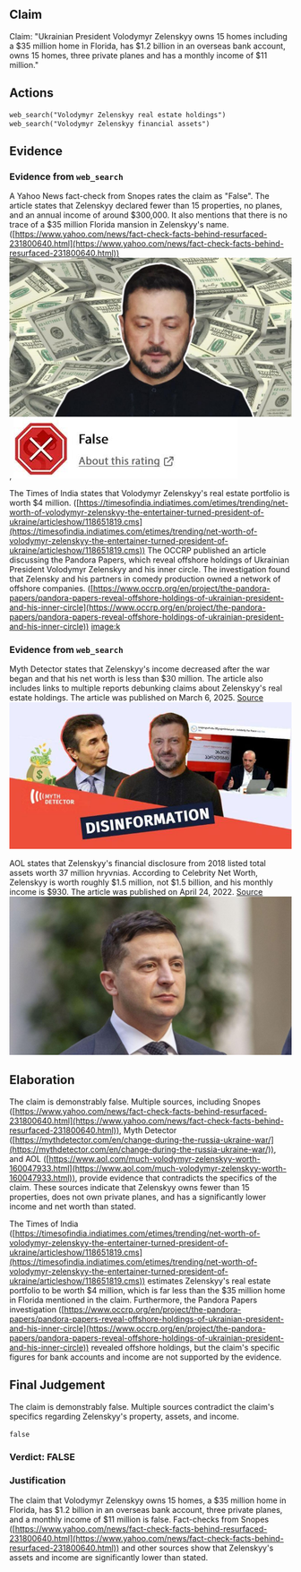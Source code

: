 ## Claim
Claim: "Ukrainian President Volodymyr Zelenskyy owns 15 homes including a $35 million home in Florida, has $1.2 billion in an overseas bank account, owns 15 homes, three private planes and has a monthly income of $11 million."

## Actions
```
web_search("Volodymyr Zelenskyy real estate holdings")
web_search("Volodymyr Zelenskyy financial assets")
```

## Evidence
### Evidence from `web_search`
A Yahoo News fact-check from Snopes rates the claim as "False". The article states that Zelenskyy declared fewer than 15 properties, no planes, and an annual income of around $300,000. It also mentions that there is no trace of a $35 million Florida mansion in Zelenskyy's name. ([https://www.yahoo.com/news/fact-check-facts-behind-resurfaced-231800640.html](https://www.yahoo.com/news/fact-check-facts-behind-resurfaced-231800640.html)) ![image 524](media/2025-08-06_17-47-1754502455-991461.jpg), ![image 525](media/2025-08-06_17-47-1754502456-175388.jpg)

The Times of India states that Volodymyr Zelenskyy's real estate portfolio is worth $4 million. ([https://timesofindia.indiatimes.com/etimes/trending/net-worth-of-volodymyr-zelenskyy-the-entertainer-turned-president-of-ukraine/articleshow/118651819.cms](https://timesofindia.indiatimes.com/etimes/trending/net-worth-of-volodymyr-zelenskyy-the-entertainer-turned-president-of-ukraine/articleshow/118651819.cms)) The OCCRP published an article discussing the Pandora Papers, which reveal offshore holdings of Ukrainian President Volodymyr Zelenskyy and his inner circle. The investigation found that Zelensky and his partners in comedy production owned a network of offshore companies. ([https://www.occrp.org/en/project/the-pandora-papers/pandora-papers-reveal-offshore-holdings-of-ukrainian-president-and-his-inner-circle](https://www.occrp.org/en/project/the-pandora-papers/pandora-papers-reveal-offshore-holdings-of-ukrainian-president-and-his-inner-circle)) <image:k>


### Evidence from `web_search`
Myth Detector states that Zelenskyy's income decreased after the war began and that his net worth is less than $30 million. The article also includes links to multiple reports debunking claims about Zelenskyy's real estate holdings. The article was published on March 6, 2025. [Source](https://mythdetector.com/en/change-during-the-russia-ukraine-war/) ![image 1930](media/2025-08-07_19-23-1754594600-089015.jpg)

AOL states that Zelenskyy's financial disclosure from 2018 listed total assets worth 37 million hryvnias. According to Celebrity Net Worth, Zelenskyy is worth roughly $1.5 million, not $1.5 billion, and his monthly income is $930. The article was published on April 24, 2022. [Source](https://www.aol.com/much-volodymyr-zelenskyy-worth-160047933.html) ![image 1936](media/2025-08-07_19-23-1754594629-424939.jpg)


## Elaboration
The claim is demonstrably false. Multiple sources, including Snopes ([https://www.yahoo.com/news/fact-check-facts-behind-resurfaced-231800640.html](https://www.yahoo.com/news/fact-check-facts-behind-resurfaced-231800640.html)), Myth Detector ([https://mythdetector.com/en/change-during-the-russia-ukraine-war/](https://mythdetector.com/en/change-during-the-russia-ukraine-war/)), and AOL ([https://www.aol.com/much-volodymyr-zelenskyy-worth-160047933.html](https://www.aol.com/much-volodymyr-zelenskyy-worth-160047933.html)), provide evidence that contradicts the specifics of the claim. These sources indicate that Zelenskyy owns fewer than 15 properties, does not own private planes, and has a significantly lower income and net worth than stated.

The Times of India ([https://timesofindia.indiatimes.com/etimes/trending/net-worth-of-volodymyr-zelenskyy-the-entertainer-turned-president-of-ukraine/articleshow/118651819.cms](https://timesofindia.indiatimes.com/etimes/trending/net-worth-of-volodymyr-zelenskyy-the-entertainer-turned-president-of-ukraine/articleshow/118651819.cms)) estimates Zelenskyy's real estate portfolio to be worth $4 million, which is far less than the $35 million home in Florida mentioned in the claim. Furthermore, the Pandora Papers investigation ([https://www.occrp.org/en/project/the-pandora-papers/pandora-papers-reveal-offshore-holdings-of-ukrainian-president-and-his-inner-circle](https://www.occrp.org/en/project/the-pandora-papers/pandora-papers-reveal-offshore-holdings-of-ukrainian-president-and-his-inner-circle)) revealed offshore holdings, but the claim's specific figures for bank accounts and income are not supported by the evidence.


## Final Judgement
The claim is demonstrably false. Multiple sources contradict the claim's specifics regarding Zelenskyy's property, assets, and income.

`false`

### Verdict: FALSE

### Justification
The claim that Volodymyr Zelenskyy owns 15 homes, a $35 million home in Florida, has $1.2 billion in an overseas bank account, three private planes, and a monthly income of $11 million is false. Fact-checks from Snopes ([https://www.yahoo.com/news/fact-check-facts-behind-resurfaced-231800640.html](https://www.yahoo.com/news/fact-check-facts-behind-resurfaced-231800640.html)) and other sources show that Zelenskyy's assets and income are significantly lower than stated.

